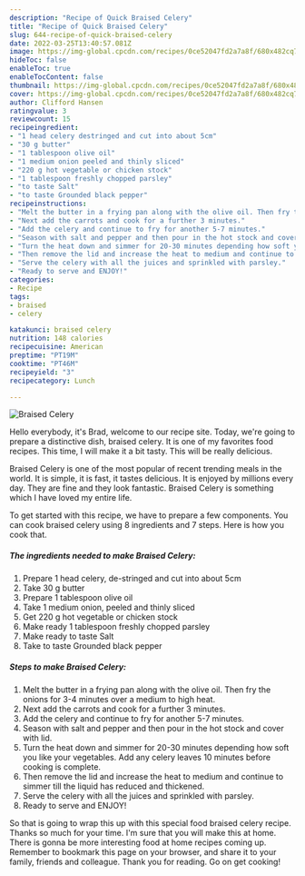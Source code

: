 ```yaml
---
description: "Recipe of Quick Braised Celery"
title: "Recipe of Quick Braised Celery"
slug: 644-recipe-of-quick-braised-celery
date: 2022-03-25T13:40:57.081Z
image: https://img-global.cpcdn.com/recipes/0ce52047fd2a7a8f/680x482cq70/braised-celery-recipe-main-photo.jpg
hideToc: false
enableToc: true
enableTocContent: false
thumbnail: https://img-global.cpcdn.com/recipes/0ce52047fd2a7a8f/680x482cq70/braised-celery-recipe-main-photo.jpg
cover: https://img-global.cpcdn.com/recipes/0ce52047fd2a7a8f/680x482cq70/braised-celery-recipe-main-photo.jpg
author: Clifford Hansen
ratingvalue: 3
reviewcount: 15
recipeingredient:
- "1 head celery destringed and cut into about 5cm"
- "30 g butter"
- "1 tablespoon olive oil"
- "1 medium onion peeled and thinly sliced"
- "220 g hot vegetable or chicken stock"
- "1 tablespoon freshly chopped parsley"
- "to taste Salt"
- "to taste Grounded black pepper"
recipeinstructions:
- "Melt the butter in a frying pan along with the olive oil. Then fry the onions for 3-4 minutes over a medium to high heat."
- "Next add the carrots and cook for a further 3 minutes."
- "Add the celery and continue to fry for another 5-7 minutes."
- "Season with salt and pepper and then pour in the hot stock and cover with lid."
- "Turn the heat down and simmer for 20-30 minutes depending how soft you like your vegetables. Add any celery leaves 10 minutes before cooking is complete."
- "Then remove the lid and increase the heat to medium and continue to simmer till the liquid has reduced and thickened."
- "Serve the celery with all the juices and sprinkled with parsley."
- "Ready to serve and ENJOY!"
categories:
- Recipe
tags:
- braised
- celery

katakunci: braised celery 
nutrition: 148 calories
recipecuisine: American
preptime: "PT19M"
cooktime: "PT46M"
recipeyield: "3"
recipecategory: Lunch

---
```



![Braised Celery](https://img-global.cpcdn.com/recipes/0ce52047fd2a7a8f/680x482cq70/braised-celery-recipe-main-photo.jpg)

Hello everybody, it's Brad, welcome to our recipe site. Today, we're going to prepare a distinctive dish, braised celery. It is one of my favorites food recipes. This time, I will make it a bit tasty. This will be really delicious.



Braised Celery is one of the most popular of recent trending meals in the world. It is simple, it is fast, it tastes delicious. It is enjoyed by millions every day. They are fine and they look fantastic. Braised Celery is something which I have loved my entire life.


To get started with this recipe, we have to prepare a few components. You can cook braised celery using 8 ingredients and 7 steps. Here is how you cook that.

<!--inarticleads1-->

##### The ingredients needed to make Braised Celery:

1. Prepare 1 head celery, de-stringed and cut into about 5cm
1. Take 30 g butter
1. Prepare 1 tablespoon olive oil
1. Take 1 medium onion, peeled and thinly sliced
1. Get 220 g hot vegetable or chicken stock
1. Make ready 1 tablespoon freshly chopped parsley
1. Make ready to taste Salt
1. Take to taste Grounded black pepper




<!--inarticleads2-->

##### Steps to make Braised Celery:

1. Melt the butter in a frying pan along with the olive oil. Then fry the onions for 3-4 minutes over a medium to high heat.
1. Next add the carrots and cook for a further 3 minutes.
1. Add the celery and continue to fry for another 5-7 minutes.
1. Season with salt and pepper and then pour in the hot stock and cover with lid.
1. Turn the heat down and simmer for 20-30 minutes depending how soft you like your vegetables. Add any celery leaves 10 minutes before cooking is complete.
1. Then remove the lid and increase the heat to medium and continue to simmer till the liquid has reduced and thickened.
1. Serve the celery with all the juices and sprinkled with parsley.
1. Ready to serve and ENJOY!



So that is going to wrap this up with this special food braised celery recipe. Thanks so much for your time. I'm sure that you will make this at home. There is gonna be more interesting food at home recipes coming up. Remember to bookmark this page on your browser, and share it to your family, friends and colleague. Thank you for reading. Go on get cooking!

